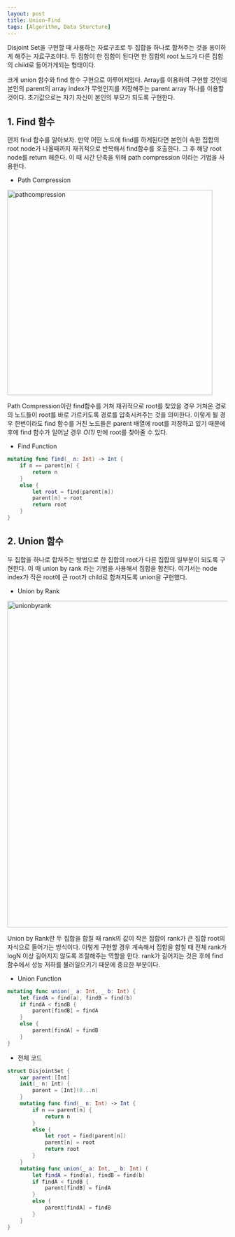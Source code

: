 ```yaml
---
layout: post
title: Union-Find
tags: [Algorithm, Data Sturcture]
---
```


Disjoint Set을 구현할 때 사용하는 자료구조로 두 집합을 하나로 합쳐주는 것을 용이하게 해주는 자료구조이다. 두 집합이 한 집합이 된다면 한 집합의 root 노드가 다른 집합의 child로 들어가게되는 형태이다.  

크게 union 함수와 find 함수 구현으로 이루어져있다. Array를 이용하여 구현할 것인데 본인의 parent의 array index가 무엇인지를 저장해주는 parent array 하나를 이용할 것이다. 초기값으로는 자기 자신이 본인의 부모가 되도록 구현한다. 

## 1. Find 함수

먼저 find 함수를 알아보자. 만약 어떤 노드에 find를 하게된다면 본인이 속한 집합의 root node가 나올때까지 재귀적으로 반복해서 find함수를 호출한다. 그 후 해당 root node를 return 해준다. 이 때 시간 단축을 위해 path compression 이라는 기법을 사용한다.
- Path Compression



<img width="469" alt="pathcompression" src="https://user-images.githubusercontent.com/78075226/120497790-a9ebad80-c3f9-11eb-9b91-adbda1b7d615.png">

Path Compression이란 find함수를 거쳐 재귀적으로 root를 찾았을 경우 거쳐온 경로의 노드들이 root를 바로 가르키도록 경로를 압축시켜주는 것을 의미한다. 이렇게 될 경우 한번이라도 find 함수를 거친 노드들은 parent 배열에 root를 저장하고 있기 때문에 후에 find 함수가 일어날 경우 *O(1)* 만에 root를 찾아줄 수 있다.

- Find Function



```swift
mutating func find(_ n: Int) -> Int {
    if n == parent[n] {
        return n
    }
    else {
        let root = find(parent[n])
        parent[n] = root
        return root
    }
}
```

## 2. Union 함수
두 집합을 하나로 합쳐주는 방법으로 한 집합의 root가 다른 집합의 일부분이 되도록 구현한다. 이 때 union by rank 라는 기법을 사용해서 집합을 합친다. 여기서는 node index가 작은 root에 큰 root가 child로 합쳐지도록 union을 구현했다.
- Union by Rank



<img width="746" alt="unionbyrank" src="https://user-images.githubusercontent.com/78075226/120497745-a1937280-c3f9-11eb-9d65-a2e099f91422.png">

Union by Rank란 두 집합을 합칠 때 rank의 값이 작은 집합이 rank가 큰 집합 root의 자식으로 들어가는 방식이다. 이렇게 구현할 경우 계속해서 집합을 합칠 때 전체 rank가 logN 이상 길어지지 않도록 조절해주는 역할을 한다. rank가 길어지는 것은 후에 find 함수에서 성능 저하를 불러일으키기 때문에 중요한 부분이다. 
- Union Function



```swift
mutating func union(_ a: Int, _ b: Int) {
    let findA = find(a), findB = find(b)
    if findA < findB {
        parent[findB] = findA
    }
    else {
        parent[findA] = findB
    }
}
```

- 전체 코드



```swift
struct DisjointSet {
    var parent:[Int]
    init(_ n: Int) {
        parent = [Int](0...n)
    }
    mutating func find(_ n: Int) -> Int {
        if n == parent[n] {
            return n
        }
        else {
            let root = find(parent[n])
            parent[n] = root
            return root
        }
    }
    mutating func union(_ a: Int, _ b: Int) {
        let findA = find(a), findB = find(b)
        if findA < findB {
            parent[findB] = findA
        }
        else {
            parent[findA] = findB
        }
    }
}
```